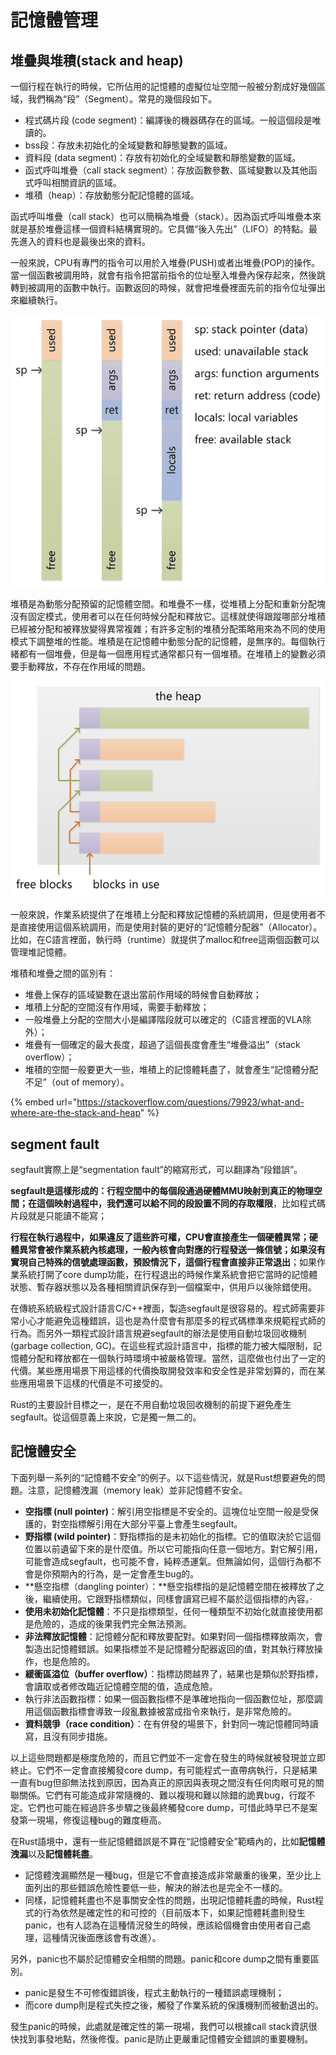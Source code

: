 # 記憶體管理

## 堆疊與堆積\(stack and heap\)

一個行程在執行的時候，它所佔用的記憶體的虛擬位址空間一般被分割成好幾個區域，我們稱為“段”（Segment）。常見的幾個段如下。

* 程式碼片段 \(code segment\)：編譯後的機器碼存在的區域。一般這個段是唯讀的。
* bss段：存放未初始化的全域變數和靜態變數的區域。
* 資料段 \(data segment\)：存放有初始化的全域變數和靜態變數的區域。
* 函式呼叫堆疊（call stack segment）：存放函數參數、區域變數以及其他函式呼叫相關資訊的區域。
* 堆積（heap）：存放動態分配記憶體的區域。

函式呼叫堆疊（call stack）也可以簡稱為堆疊（stack）。因為函式呼叫堆疊本來就是基於堆疊這樣一個資料結構實現的。它具備“後入先出”（LIFO）的特點。最先進入的資料也是最後出來的資料。

一般來說，CPU有專門的指令可以用於入堆疊\(PUSH\)或者出堆疊\(POP\)的操作。當一個函數被調用時，就會有指令把當前指令的位址壓入堆疊內保存起來，然後跳轉到被調用的函數中執行。函數返回的時候，就會把堆疊裡面先前的指令位址彈出來繼續執行。

![&#x8A18;&#x61B6;&#x9AD4;&#x4E2D;&#x7684;&#x5806;&#x758A;](../.gitbook/assets/stack-min.png)

堆積是為動態分配預留的記憶體空間。和堆疊不一樣，從堆積上分配和重新分配塊沒有固定模式，使用者可以在任何時候分配和釋放它。這樣就使得跟蹤哪部分堆積已經被分配和被釋放變得異常複雜；有許多定制的堆積分配策略用來為不同的使用模式下調整堆的性能。堆積是在記憶體中動態分配的記憶體，是無序的。每個執行緒都有一個堆疊，但是每一個應用程式通常都只有一個堆積。在堆積上的變數必須要手動釋放，不存在作用域的問題。

![&#x8A18;&#x61B6;&#x9AD4;&#x4E2D;&#x7684;&#x5806;&#x7A4D;](../.gitbook/assets/heap-min.png)

一般來說，作業系統提供了在堆積上分配和釋放記憶體的系統調用，但是使用者不是直接使用這個系統調用，而是使用封裝的更好的“記憶體分配器”（Allocator）。比如，在C語言裡面，執行時（runtime）就提供了malloc和free這兩個函數可以管理堆記憶體。

堆積和堆疊之間的區別有：

* 堆疊上保存的區域變數在退出當前作用域的時候會自動釋放；
* 堆積上分配的空間沒有作用域，需要手動釋放；
* 一般堆疊上分配的空間大小是編譯階段就可以確定的（C語言裡面的VLA除外）；
* 堆疊有一個確定的最大長度，超過了這個長度會產生“堆疊溢出”（stack overflow）；
* 堆積的空間一般要更大一些，堆積上的記憶體耗盡了，就會產生“記憶體分配不足”（out of memory）。

{% embed url="https://stackoverflow.com/questions/79923/what-and-where-are-the-stack-and-heap" %}

## segment fault

segfault實際上是“segmentation fault”的縮寫形式，可以翻譯為“段錯誤”。

**segfault是這樣形成的：行程空間中的每個段通過硬體MMU映射到真正的物理空間；在這個映射過程中，我們還可以給不同的段設置不同的存取權限**，比如程式碼片段就是只能讀不能寫；

**行程在執行過程中，如果違反了這些許可權，CPU會直接產生一個硬體異常；硬體異常會被作業系統內核處理，一般內核會向對應的行程發送一條信號；如果沒有實現自己特殊的信號處理函數，預設情況下，這個行程會直接非正常退出**；如果作業系統打開了core dump功能，在行程退出的時候作業系統會把它當時的記憶體狀態、暫存器狀態以及各種相關資訊保存到一個檔案中，供用戶以後除錯使用。

在傳統系統級程式設計語言C/C++裡面，製造segfault是很容易的。程式師需要非常小心才能避免這種錯誤，這也是為什麼會有那麼多的程式碼標準來規範程式師的行為。而另外一類程式設計語言規避segfault的辦法是使用自動垃圾回收機制\(garbage collection, GC\)。在這些程式設計語言中，指標的能力被大幅限制，記憶體分配和釋放都在一個執行時環境中被嚴格管理。當然，這麼做也付出了一定的代價。某些應用場景下用這樣的代價換取開發效率和安全性是非常划算的，而在某些應用場景下這樣的代價是不可接受的。

Rust的主要設計目標之一，是在不用自動垃圾回收機制的前提下避免產生segfault。從這個意義上來說，它是獨一無二的。

## 記憶體安全

下面列舉一系列的“記憶體不安全”的例子。以下這些情況，就是Rust想要避免的問題。注意，記憶體洩漏（memory leak）並非記憶體不安全。

* **空指標 \(null pointer\)**：解引用空指標是不安全的。這塊位址空間一般是受保護的，對空指標解引用在大部分平臺上會產生segfault。
* **野指標 \(wild pointer\)**：野指標指的是未初始化的指標。它的值取決於它這個位置以前遺留下來的是什麼值。所以它可能指向任意一個地方。對它解引用，可能會造成segfault，也可能不會，純粹憑運氣。但無論如何，這個行為都不會是你預期內的行為，是一定會產生bug的。
* **懸空指標（dangling pointer）：**懸空指標指的是記憶體空間在被釋放了之後，繼續使用。它跟野指標類似，同樣會讀寫已經不屬於這個指標的內容。·
* **使用未初始化記憶體**：不只是指標類型，任何一種類型不初始化就直接使用都是危險的，造成的後果我們完全無法預測。
* **非法釋放記憶體**：記憶體分配和釋放要配對。如果對同一個指標釋放兩次，會製造出記憶體錯誤。如果指標並不是記憶體分配器返回的值，對其執行釋放操作，也是危險的。
* **緩衝區溢位（buffer overflow）**：指標訪問越界了，結果也是類似於野指標，會讀取或者修改臨近記憶體空間的值，造成危險。
* 執行非法函數指標：如果一個函數指標不是準確地指向一個函數位址，那麼調用這個函數指標會導致一段亂數據被當成指令來執行，是非常危險的。
* **資料競爭（race condition）**：在有併發的場景下，針對同一塊記憶體同時讀寫，且沒有同步措施。

以上這些問題都是極度危險的，而且它們並不一定會在發生的時候就被發現並立即終止。它們不一定會直接觸發core dump，有可能程式一直帶病執行，只是結果一直有bug但卻無法找到原因，因為真正的原因與表現之間沒有任何肉眼可見的關聯關係。它們有可能造成非常隨機的、難以複現和難以除錯的詭異bug，行蹤不定。它們也可能在經過許多步驟之後最終觸發core dump，可惜此時早已不是案發第一現場，修復這種bug的難度極高。

在Rust語境中，還有一些記憶體錯誤是不算在“記憶體安全”範疇內的，比如**記憶體洩漏**以及**記憶體耗盡**。

* 記憶體洩漏顯然是一種bug，但是它不會直接造成非常嚴重的後果，至少比上面列出的那些錯誤危險性要低一些，解決的辦法也是完全不一樣的。
* 同樣，記憶體耗盡也不是事關安全性的問題，出現記憶體耗盡的時候，Rust程式的行為依然是確定性的和可控的（目前版本下，如果記憶體耗盡則發生panic，也有人認為在這種情況發生的時候，應該給個機會由使用者自己處理，這種情況後面應該會有改進）。

另外，panic也不屬於記憶體安全相關的問題。panic和core dump之間有重要區別。

* panic是發生不可修復錯誤後，程式主動執行的一種錯誤處理機制；
* 而core dump則是程式失控之後，觸發了作業系統的保護機制而被動退出的。

發生panic的時候，此處就是確定性的第一現場，我們可以根據call stack資訊很快找到事發地點，然後修復。panic是防止更嚴重記憶體安全錯誤的重要機制。

